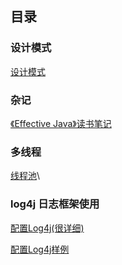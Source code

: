 ## 目录

### 设计模式

[设计模式](https://github.com/yueyuanyang/knowledge/blob/master/java/designPattern/README.md)

### 杂记

[《Effective Java》读书笔记]()

### 多线程
[线程池]()\

### log4j 日志框架使用
[配置Log4j(很详细)](https://github.com/yueyuanyang/knowledge/blob/master/java/log4j/part1.md)

[配置Log4j样例](https://github.com/yueyuanyang/knowledge/blob/master/java/log4j/part2.md)
